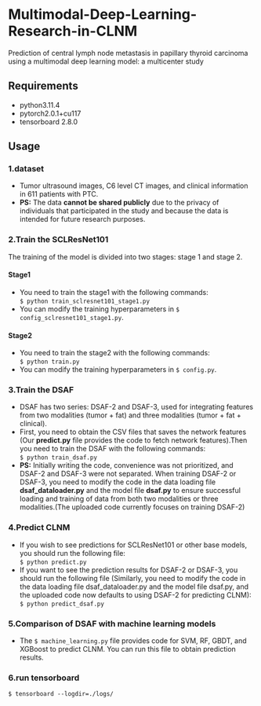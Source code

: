 # Multimodal-Deep-Learning-Research-in-CLNM
Prediction of central lymph node metastasis in papillary thyroid carcinoma using a multimodal deep learning model: a multicenter study
## Requirements
* python3.11.4
* pytorch2.0.1+cu117
* tensorboard 2.8.0
## Usage
### 1.dataset
* Tumor ultrasound images, C6 level CT images, and clinical information in 611 patients with PTC.  
* **PS:** The data **cannot be shared publicly** due to the privacy of individuals that participated in the study and because the data is intended for future research purposes.
### 2.Train the SCLResNet101
The training of the model is divided into two stages: stage 1 and stage 2.  
#### Stage1
* You need to train the stage1 with the following commands:  
`$ python train_sclresnet101_stage1.py`  
* You can modify the training hyperparameters in `$ config_sclresnet101_stage1.py`.
#### Stage2
* You need to train the stage2 with the following commands:  
`$ python train.py`  
* You can modify the training hyperparameters in `$ config.py`.
### 3.Train the DSAF
* DSAF has two series: DSAF-2 and DSAF-3, used for integrating features from two modalities (tumor + fat) and three modalities (tumor + fat + clinical).  
* First, you need to obtain the CSV files that saves the network features (Our **predict.py** file provides the code to fetch network features).Then you need to train the DSAF with the following commands:  
`$ python train_dsaf.py`  
* **PS:** Initially writing the code, convenience was not prioritized, and DSAF-2 and DSAF-3 were not separated. When training DSAF-2 or DSAF-3, you need to modify the code in the data loading file **dsaf_dataloader.py** and the model file **dsaf.py** to ensure successful loading and training of data from both two modalities or three modalities.(The uploaded code currently focuses on training DSAF-2)
### 4.Predict CLNM
* If you wish to see predictions for SCLResNet101 or other base models, you should run the following file:  
`$ python predict.py`  
* If you want to see the prediction results for DSAF-2 or DSAF-3, you should run the following file (Similarly, you need to modify the code in the data loading file dsaf_dataloader.py and the model file dsaf.py, and the uploaded code now defaults to using DSAF-2 for predicting CLNM):  
`$ python predict_dsaf.py` 
### 5.Comparison of DSAF with machine learning models
* The `$ machine_learning.py` file provides code for SVM, RF, GBDT, and XGBoost to predict CLNM. You can run this file to obtain prediction results.
### 6.run tensorboard
`$ tensorboard --logdir=./logs/`

